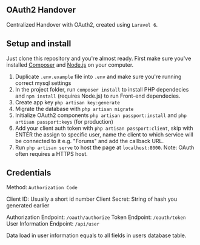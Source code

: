 ## OAuth2 Handover
Centralized Handover with OAuth2, created using `Laravel 6`.

## Setup and install
Just clone this repository and you're almost ready. First make sure you've installed [Composer](https://getcomposer.org) and [Node.js](https://nodejs.org/en/) on your computer.

1. Duplicate `.env.example` file into `.env` and make sure you're running correct mysql settings
2. In the project folder, run `composer install` to install PHP dependecies and `npm install` (requires Node.js) to run Front-end dependecies.
3. Create app key `php artisan key:generate`
4. Migrate the database with `php artisan migrate`
5. Initialize OAuth2 components `php artisan passport:install` and `php artisan passport:keys` (for production)
6. Add your client auth token with `php artisan passport:client`, skip with ENTER the assign to specific user, name the client to which service will be connected to it e.g. "Forums" and add the callback URL.
7. Run `php artisan serve` to host the page at `localhost:8000`. Note: OAuth often requires a HTTPS host.

## Credentials

Method: `Authorization Code`

Client ID: Usually a short id number
Client Secret: String of hash you generated earlier

Authorization Endpoint: `/oauth/authorize`
Token Endpoint: `/oauth/token`
User Information Endpoint: `/api/user`

Data load in user information equals to all fields in users database table.